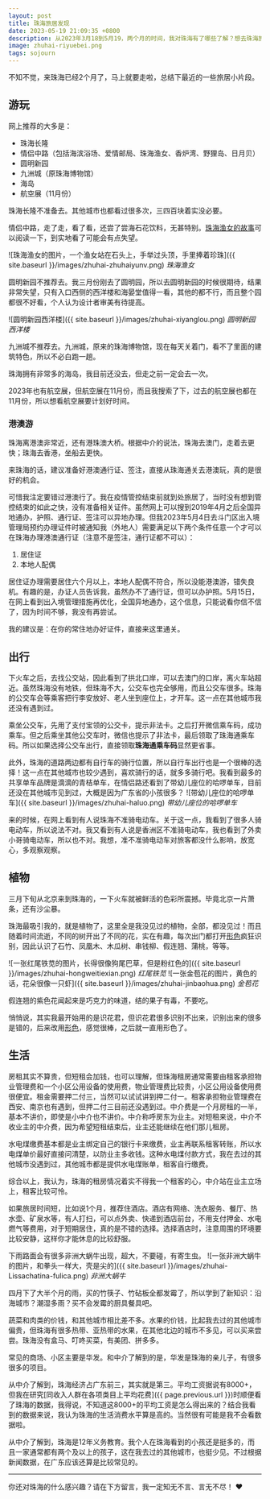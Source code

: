```yaml
---
layout: post
title: 珠海旅居发现
date: 2023-05-19 21:09:35 +0800
description: 从2023年3月18到5月19，两个月的时间，我对珠海有了哪些了解？想去珠海旅游、旅居？来看看！包括游玩、出行、植物、生活总结和新发现。
image: zhuhai-riyuebei.png
tags: sojourn
---
```


不知不觉，来珠海已经2个月了，马上就要走啦，总结下最近的一些旅居小片段。

## 游玩

网上推荐的大多是：
- 珠海长隆
- 情侣中路（包括海滨浴场、爱情邮局、珠海渔女、香炉湾、野狸岛、日月贝）
- 圆明新园
- 九洲城（原珠海博物馆）
- 海岛
- 航空展（11月份）

珠海长隆不准备去。其他城市也都看过很多次，三四百块着实没必要。

情侣中路，走了走，看了看，还尝了尝海石花饮料，无甚特别。[珠海渔女的故事](https://baike.baidu.com/item/%E7%8F%A0%E6%B5%B7%E6%B8%94%E5%A5%B3%E4%BC%A0%E8%AF%B4/4800491)可以阅读一下，到实地看了可能会有点失望。

![珠海渔女的图片，一个渔女站在石头上，手举过头顶，手里捧着珍珠]({{ site.baseurl }}/images/zhuhai-zhuhaiyunv.png)
*珠海渔女*

圆明新园不推荐去。我三月份刚去了圆明园，所以去圆明新园的时候很期待，结果非常失望，只有入口西侧的西洋楼和海晏堂值得一看，其他的都不行，而且整个园都很不好看，个人认为设计者审美有待提高。

![圆明新园西洋楼]({{ site.baseurl }}/images/zhuhai-xiyanglou.png)
*圆明新园西洋楼*

九洲城不推荐去。九洲城，原来的珠海博物馆，现在每天关着门，看不了里面的建筑特色，所以不必白跑一趟。

珠海拥有非常多的海岛，我目前还没去，但走之前一定会去一次。

2023年也有航空展，但航空展在11月份，而且我搜索了下，过去的航空展也都在11月份，所以想看航空展要计划好时间。

### 港澳游

珠海离港澳非常近，还有港珠澳大桥。根据中介的说法，珠海去澳门，走着去更快；珠海去香港，坐船去更快。

来珠海的话，建议准备好港澳通行证、签注，直接从珠海通关去港澳玩，真的是很好的机会。

可惜我注定要错过港澳行了。我在疫情管控结束前就到处旅居了，当时没有想到管控结束的如此之快，没有准备相关证件。虽然网上可以搜到2019年4月之后全国异地通办，护照、通行证、签注可以异地办理。但我2023年5月4日去斗门区出入境管理局预约办理证件时被通知我（外地人）需要满足以下两个条件任意一个才可以在珠海办理港澳通行证（注意不是签注，通行证都不可以）：
1. 居住证
2. 本地人配偶

居住证办理需要居住六个月以上，本地人配偶不符合，所以没能港澳游，错失良机。有趣的是，办证人员告诉我，虽然办不了通行证，但可以办护照。5月15日，在网上看到出入境管理措施再优化，全国异地通办，这个信息，只能说看你信不信了，因为时间不够，我没有再尝试。

我的建议是：在你的常住地办好证件，直接来这里通关。

## 出行

下火车之后，去找公交站，因此看到了拱北口岸，可以去澳门的口岸，离火车站超近。虽然珠海没有地铁，但珠海不大，公交车也完全够用，而且公交车很多。珠海的公交车会等乘客把行李安放好、老人坐到座位上，才开车。这一点在其他城市我还没有遇到过。

乘坐公交车，先用了支付宝领的公交卡，提示非法卡。之后打开微信乘车码，成功乘车。但之后乘坐其他公交车时，微信也提示了非法卡，最后领取了珠海通乘车码。所以如果选择公交车出行，直接领取**珠海通乘车码**显然更省事。

此外，珠海的道路两边都有自行车的骑行位置，所以自行车出行也是一个很棒的选择！这一点在其他城市也较少遇到，喜欢骑行的话，就多多骑行吧。我看到最多的共享单车品牌是滴滴的青桔单车，在情侣路还看到了带幼儿座位的哈啰单车，目前还没在其他城市见到过，大概是因为广东省的小孩很多？
![带幼儿座位的哈啰单车]({{ site.baseurl }}/images/zhuhai-haluo.png)
*带幼儿座位的哈啰单车*

来的时候，在网上看到有人说珠海不准骑电动车。关于这一点，我看到了很多人骑电动车，所以说法不对。我又看到有人说是香洲区不准骑电动车，我也看到了外卖小哥骑电动车，所以也不对。我想，准不准骑电动车对旅客都没什么影响，放宽心，多观察观察。

## 植物

三月下旬从北京来到珠海的，一下火车就被鲜活的色彩所震撼。毕竟北京一片萧条，还有沙尘暴。

珠海最吸引我的，就是植物了，这里全是我没见过的植物，全部，都没见过！而且随着时间流逝，不同的树开出了不同的花，实在有趣，每次出门都打开[形色](https://api2.xingseapp.com/)疯狂识别，因此认识了石竹、凤凰木、木瓜树、串钱柳、假连翘、蒲桃，等等。

![一张红尾铁苋的图片，长得很像狗尾巴草，但是粉红色的]({{ site.baseurl }}/images/zhuhai-hongweitiexian.png)
*红尾铁苋*
![一张金苞花的图片，黄色的话，花朵很像一只虾]({{ site.baseurl }}/images/zhuhai-jinbaohua.png)
*金苞花*

假连翘的紫色花闻起来是巧克力的味道，结的果子有毒，不要吃。

悄悄说，其实我最开始用的是识花君，但识花君很多识别不出来，识别出来的很多是错的，后来改用[形色](https://api2.xingseapp.com/)，感觉很棒，之后就一直用形色了。

## 生活

房租其实不算贵，但短租会加钱，也可以理解，但珠海租房通常需要由租客承担物业管理费和一个小区公用设备的使用费，物业管理费比较贵，小区公用设备使用费很便宜。租金需要押二付三，当然可以试试讲到押二付一。租客承担物业管理费在西安、南京也有遇到，但押二付三目前还没遇到过。中介费是一个月房租的一半，基本不讲价，即使是小中介也不讲价。中介称呼房东为业主。对短租来说，中介不收业主的中介费，因为希望短租结束后，业主还能继续在他们那儿租房。

水电煤缴费基本都是业主绑定自己的银行卡来缴费，业主再联系租客转账，所以水电煤单价最好直接问清楚，以防业主多收钱。这种水电煤付款方式，我在去过的其他城市没遇到过，其他城市都是提供水电煤账单，租客自行缴费。

综合以上，我认为，珠海的租房情况着实不得我一个租客的心，中介站在业主立场上，租客比较可怜。

如果旅居时间短，比如说1个月，推荐住酒店。酒店有网络、洗衣服务、餐厅、热水壶、矿泉水等，有人打扫，可以点外卖、快递到酒店前台，不用支付押金、水电燃气等费用，对于短期居住，真的是不错的选择。选择酒店时，注意周围的环境要比较安静，这样你才能休息的比较舒服。

下雨路面会有很多非洲大蜗牛出现，超大，不要碰，有寄生虫。
![一张非洲大蜗牛的图片，和拳头一样大，壳是尖的]({{ site.baseurl }}/images/zhuhai-Lissachatina-fulica.png)
*非洲大蜗牛*

四月下了大半个月的雨，买的竹筷子、竹砧板全都发霉了，所以学到了新知识：沿海城市？潮湿多雨？买不会发霉的厨具餐具吧。

蔬菜和肉类的价钱，和其他城市相比差不多。水果的价钱，比起我去过的其他城市偏贵，但珠海有很多热带、亚热带的水果，在其他北边的城市不多见，可以买来尝尝。珠海没有盒马、叮咚买菜，有美团、拼多多。

常见的商场、小区主要是华发。和中介了解到的是，华发是珠海的亲儿子，有很多很多的项目。

从中介了解到，珠海经济占广东前三，其实就是第三。平均工资据说有8000+，但我在研究[同收入人群在各项类目上平均花费]({{ page.previous.url }})时顺便看了珠海的数据，我得说，不知道这8000+的平均工资是怎么得出来的？结合我看到的数据来说，我认为珠海的生活消费水平算是高的。当然很有可能是我不会看数据啦。

从中介了解到，珠海是12年义务教育。我个人在珠海看到的小孩还是挺多的，而且一家通常都有两个及以上的孩子，这在我去过的其他城市，也挺少见。不过根据新闻数据，在广东应该还算是比较常见的。

---

你还对珠海的什么感兴趣？请在下方留言，我一定知无不言、言无不尽！ ❤️
